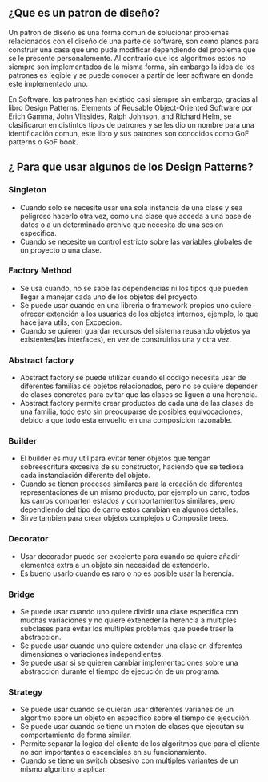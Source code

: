 ## ¿Que es un patron de diseño?
Un patron de diseño es una forma comun de solucionar problemas relacionados con el diseño de una parte de software,  son como planos para construir una casa que uno pude modificar dependiendo del problema que se le presente personalemente. Al contrario que los algoritmos estos no siempre son implementados de la misma forma, sin embargo la idea de los patrones es legible y se puede conocer a partir de leer software en donde este implementado uno.

En Software. los patrones han existido casi siempre sin embargo, gracias al libro Design Patterns: Elements of Reusable Object-Oriented Software por Erich Gamma, John Vlissides, Ralph Johnson, and Richard Helm, se clasificaron en distintos tipos de patrones y se les dio un nombre para una identificación comun, este libro y sus patrones son conocidos como GoF patterns o GoF book.

## ¿ Para que usar algunos de los Design Patterns?

### Singleton

- Cuando solo se necesite usar una sola instancia de una clase y sea peligroso hacerlo otra vez, como una clase que acceda a una base de datos o a un determinado archivo que necesita de una sesion especifica.
- Cuando se necesite un control estricto sobre las variables globales de un proyecto o una clase.

### Factory Method

- Se usa cuando, no se sabe las dependencias ni los tipos que pueden llegar a manejar cada uno de los objetos del proyecto.
- Se puede usar cuando en una libreria o framework propios uno quiere ofrecer extención a los usuarios de los objetos internos, ejemplo,  lo que hace java utils, con Excpecion.
- Cuando se quieren guardar recursos del sistema reusando objetos ya existentes(las interfaces), en vez de construirlos una y otra vez.

### Abstract factory

- Abstract factory se puede utilizar cuando el codigo necesita usar de diferentes familias de objetos relacionados, pero no se quiere depender de clases concretas para evitar que las clases se liguen a una herencia.
- Abstract factory permite crear productos de cada una de las clases de una familia, todo esto sin preocuparse de posibles equivocaciones, debido a que todo esta envuelto en una composicion razonable.

### Builder

- El builder es muy util para evitar tener objetos que tengan sobreescritura excesiva de su constructor, haciendo que se tediosa cada instanciación diferente del objeto.
- Cuando se tienen procesos similares para la creación de diferentes representaciones de un mismo producto, por ejemplo un carro,  todos los carros comparten estados y comportamientos similares, pero dependiendo del tipo de carro estos cambian en algunos detalles.
- Sirve tambien para crear objetos complejos o Composite trees.

### Decorator

- Usar decorador puede ser excelente para cuando se quiere añadir elementos extra a un objeto sin necesidad de extenderlo.
- Es bueno usarlo cuando es raro o no es posible usar la herencia.

### Bridge 

- Se puede usar cuando uno quiere dividir una clase especifica con muchas variaciones y no quiere exteneder la herencia a multiples subclases para evitar los multiples problemas que puede traer la abstraccion.
- Se puede usar cuando uno quiere extender una clase en diferentes dimensiones o variaciones independientes.
- Se puede usar si se quieren cambiar implementaciones sobre una abstraccion durante el tiempo de ejecución de un programa.

### Strategy

- Se puede usar cuando se quieran usar diferentes varianes de un algoritmo sobre un objeto en especifico sobre el tiempo de ejecución.
- Se puede usar cuando se tiene un moton de clases que ejecutan su comportamiento de forma similar.
- Permite separar la logica del cliente de los algoritmos que para el cliente no son importantes o escenciales en su funcionamiento.
- Cuando se tiene un switch obsesivo con multiples variantes de un mismo algoritmo a aplicar.

